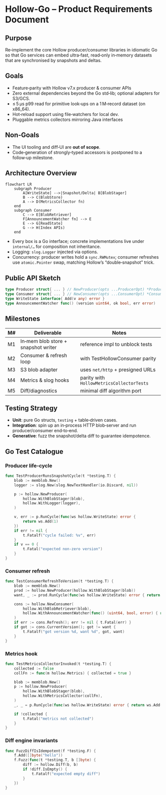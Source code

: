 # Hollow‑Go – Product Requirements Document

## Purpose
Re‑implement the core Hollow producer/consumer libraries in idiomatic Go so that Go services can embed ultra‑fast, read‑only in‑memory datasets that are synchronised by snapshots and deltas.

## Goals
* Feature‑parity with Hollow v7.x producer & consumer APIs
* Zero external dependencies beyond the Go std‑lib; optional adapters for S3/GCS.
* ≤ 5 µs  p99 read for primitive look‑ups on a 1 M‑record dataset (on x86_64).
* Hot‑reload support using file‑watchers for local dev.
* Pluggable metrics collectors mirroring Java interfaces

## Non‑Goals
* The UI tooling and diff‑UI are **out of scope**.
* Code‑generation of strongly‑typed accessors is postponed to a follow‑up milestone.

## Architecture Overview
```mermaid
flowchart LR
    subgraph Producer
        A[WriteState] -->|Snapshot/Delta| B[BlobStager]
        B --> C(BlobStore)
        A --> D(MetricsCollector fn)
    end
    subgraph Consumer
        C --> E[BlobRetriever]
        F[AnnouncementWatcher fn] --> E
        E --> G[ReadState]
        G --> H(Index APIs)
    end
```

* Every box is a Go interface; concrete implementations live under `internal/…` for composition not inheritance.
* Logging: `slog.Logger` injected via options.
* Concurrency: producer writes hold a `sync.RWMutex`; consumer refreshes use `atomic.Pointer` swap, matching Hollow’s “double‑snapshot” trick.

## Public API Sketch
```go
type Producer struct{ ... } // NewProducer(opts ...ProducerOpt) *Producer
type Consumer struct{ ... } // NewConsumer(opts ...ConsumerOpt) *Consumer
type WriteState interface{ Add(v any) error }
type AnnouncementWatcher func() (version uint64, ok bool, err error)
```

## Milestones
| M#  | Deliverable                          | Notes                                      |
|-----|--------------------------------------|--------------------------------------------|
| M1  | In‑mem blob store + snapshot writer  | reference impl to unblock tests             |
| M2  | Consumer & refresh loop              | with TestHollowConsumer parity             |
| M3  | S3 blob adapter                      | uses `net/http` + presigned URLs           |
| M4  | Metrics & slog hooks                 | parity with `HollowMetricsCollectorTests` |
| M5  | Diff/diagnostics                     | minimal diff algorithm port                |

## Testing Strategy
* **Unit**: pure Go structs, `testing` + table‑driven cases.
* **Integration**: spin up an in‑process HTTP blob‑server and run producer/consumer end‑to‑end.
* **Generative**: fuzz the snapshot/delta diff to guarantee idempotence.

## Go Test Catalogue

### Producer life‑cycle
```go
func TestProducerRunsSnapshotCycle(t *testing.T) {
    blob := memblob.New()
    logger := slog.New(slog.NewTextHandler(io.Discard, nil))

    p := hollow.NewProducer(
        hollow.WithBlobStager(blob),
        hollow.WithLogger(logger),
    )

    v, err := p.RunCycle(func(ws hollow.WriteState) error {
        return ws.Add(1)
    })
    if err != nil {
        t.Fatalf("cycle failed: %v", err)
    }
    if v == 0 {
        t.Fatal("expected non‑zero version")
    }
}
```

### Consumer refresh
```go
func TestConsumerRefreshToVersion(t *testing.T) {
    blob := memblob.New()
    prod := hollow.NewProducer(hollow.WithBlobStager(blob))
    want, _ := prod.RunCycle(func(ws hollow.WriteState) error { return ws.Add("x") })

    cons := hollow.NewConsumer(
        hollow.WithBlobRetriever(blob),
        hollow.WithAnnouncementWatcher(func() (uint64, bool, error) { return want, true, nil }),
    )
    if err := cons.Refresh(); err != nil { t.Fatal(err) }
    if got := cons.CurrentVersion(); got != want {
        t.Fatalf("got version %d, want %d", got, want)
    }
}
```

### Metrics hook
```go
func TestMetricsCollectorInvoked(t *testing.T) {
    collected := false
    collFn := func(m hollow.Metrics) { collected = true }

    blob := memblob.New()
    p := hollow.NewProducer(
        hollow.WithBlobStager(blob),
        hollow.WithMetricsCollector(collFn),
    )
    _, _ = p.RunCycle(func(ws hollow.WriteState) error { return ws.Add(7) })

    if !collected {
        t.Fatal("metrics not collected")
    }
}
```

### Diff engine invariants
```go
func FuzzDiffIsIdempotent(f *testing.F) {
    f.Add([]byte("hello"))
    f.Fuzz(func(t *testing.T, b []byte) {
        diff := hollow.Diff(b, b)
        if !diff.IsEmpty() {
            t.Fatalf("expected empty diff")
        }
    })
}
```

